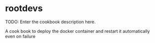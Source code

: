 # rootdevs

TODO: Enter the cookbook description here.

A cook book to deploy the docker container and restart it automatically even on failure